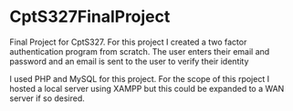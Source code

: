# CptS327FinalProject
Final Project for CptS327. For this project I created a two factor authentication program from scratch. The user enters their email and password and an email is sent to the user to verify their identity

I used PHP and MySQL for this project. For the scope of this rpoject I hosted a local server using XAMPP but this could be expanded to a WAN server if so desired.
